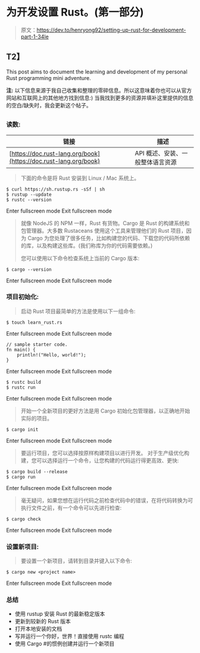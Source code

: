 # 为开发设置 Rust。(第一部分)

> 原文：<https://dev.to/henryong92/setting-up-rust-for-development-part-1-34le>

## T2】

This post aims to document the learning and development of my personal Rust programming mini adventure.

**注:**
以下信息来源于我自己收集和整理的零碎信息。所以这意味着你也可以从官方网站和互联网上的其他地方找到信息:)
当我找到更多的资源并填补这里提供的信息的空白/缺失时，我会更新这个帖子。

## 

### 读数:

| 链接 | 描述 |
| --- | --- |
| [https://doc.rust-lang.org/book](https://doc.rust-lang.org/book) | API 概述、安装、一般整体语言资源 |

> 下面的命令是将 Rust 安装到 Linux / Mac 系统上。

```
$ curl https://sh.rustup.rs -sSf | sh
$ rustup --update
$ rustc --version 
```

Enter fullscreen mode Exit fullscreen mode

> 就像 NodeJS 的 NPM 一样，Rust 有货物。Cargo 是 Rust 的构建系统和包管理器。大多数 Rustaceans 使用这个工具来管理他们的 Rust 项目，因为 Cargo 为您处理了很多任务，比如构建您的代码、下载您的代码所依赖的库，以及构建这些库。(我们称库为你的代码需要依赖。)
> 
> 您可以使用以下命令检查系统上当前的 Cargo 版本:

```
$ cargo --version 
```

Enter fullscreen mode Exit fullscreen mode

### 项目初始化:

> 启动 Rust 项目最简单的方法是使用以下一组命令:

```
$ touch learn_rust.rs 
```

Enter fullscreen mode Exit fullscreen mode

```
// sample starter code.
fn main() {
    println!("Hello, world!");
} 
```

Enter fullscreen mode Exit fullscreen mode

```
$ rustc build
$ rustc run 
```

Enter fullscreen mode Exit fullscreen mode

> 开始一个全新项目的更好方法是用 Cargo 初始化包管理器，以正确地开始实际的项目。

```
$ cargo init 
```

Enter fullscreen mode Exit fullscreen mode

> 要运行项目，您可以选择按原样构建项目以进行开发。
> 对于生产级优化构建，您可以选择运行一个命令，让您构建的代码运行得更高效、更快:

```
$ cargo build --release
$ cargo run 
```

Enter fullscreen mode Exit fullscreen mode

> 毫无疑问，如果您想在运行代码之前检查代码中的错误，在将代码转换为可执行文件之前，有一个命令可以先进行检查:

```
$ cargo check 
```

Enter fullscreen mode Exit fullscreen mode

### 设置新项目:

> 要设置一个新项目，请转到目录并键入以下命令:

```
$ cargo new <project name> 
```

Enter fullscreen mode Exit fullscreen mode

### 总结

*   使用 rustup 安装 Rust 的最新稳定版本
*   更新到较新的 Rust 版本
*   打开本地安装的文档
*   写并运行一个你好，世界！直接使用 rustc 编程
*   使用 Cargo #的惯例创建并运行一个新项目